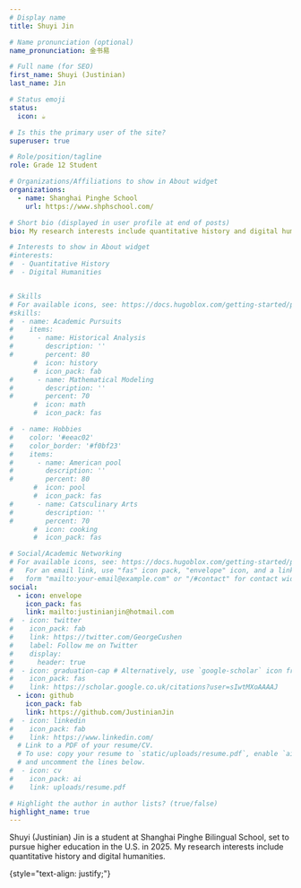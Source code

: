 ```yaml
---
# Display name
title: Shuyi Jin

# Name pronunciation (optional)
name_pronunciation: 金书易

# Full name (for SEO)
first_name: Shuyi (Justinian)
last_name: Jin

# Status emoji
status:
  icon: ☕️

# Is this the primary user of the site?
superuser: true

# Role/position/tagline
role: Grade 12 Student

# Organizations/Affiliations to show in About widget
organizations:
  - name: Shanghai Pinghe School
    url: https://www.shphschool.com/

# Short bio (displayed in user profile at end of posts)
bio: My research interests include quantitative history and digital humanities.

# Interests to show in About widget
#interests:
#  - Quantitative History
#  - Digital Humanities


# Skills
# For available icons, see: https://docs.hugoblox.com/getting-started/page-builder/#icons
#skills:
#  - name: Academic Pursuits
#    items:
#      - name: Historical Analysis
#        description: ''
#        percent: 80
      #  icon: history
      #  icon_pack: fab
#      - name: Mathematical Modeling
#        description: ''
#        percent: 70
      #  icon: math
      #  icon_pack: fas

#  - name: Hobbies
#    color: '#eeac02'
#    color_border: '#f0bf23'
#    items:
#      - name: American pool
#        description: ''
#        percent: 80
      #  icon: pool
      #  icon_pack: fas
#      - name: Catsculinary Arts
#        description: ''
#        percent: 70
      #  icon: cooking
      #  icon_pack: fas

# Social/Academic Networking
# For available icons, see: https://docs.hugoblox.com/getting-started/page-builder/#icons
#   For an email link, use "fas" icon pack, "envelope" icon, and a link in the
#   form "mailto:your-email@example.com" or "/#contact" for contact widget.
social:
  - icon: envelope
    icon_pack: fas
    link: mailto:justinianjin@hotmail.com
#  - icon: twitter
#    icon_pack: fab
#    link: https://twitter.com/GeorgeCushen
#    label: Follow me on Twitter
#    display:
#      header: true
#  - icon: graduation-cap # Alternatively, use `google-scholar` icon from `ai` icon pack
#    icon_pack: fas
#    link: https://scholar.google.co.uk/citations?user=sIwtMXoAAAAJ
  - icon: github
    icon_pack: fab
    link: https://github.com/JustinianJin
#  - icon: linkedin
#    icon_pack: fab
#    link: https://www.linkedin.com/
  # Link to a PDF of your resume/CV.
  # To use: copy your resume to `static/uploads/resume.pdf`, enable `ai` icons in `params.yaml`,
  # and uncomment the lines below.
#  - icon: cv
#    icon_pack: ai
#    link: uploads/resume.pdf

# Highlight the author in author lists? (true/false)
highlight_name: true
---
```

Shuyi (Justinian) Jin is a student at Shanghai Pinghe Bilingual School, set to pursue higher education in the U.S. in 2025. My research interests include quantitative history and digital humanities.

{style="text-align: justify;"}
